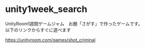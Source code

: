 # unity1week_search

UnityRoom1週間ゲームジャム　お題「さがす」で作ったゲームです。<br>
以下のリンクからすぐに遊べます

https://unityroom.com/games/shot_criminal
